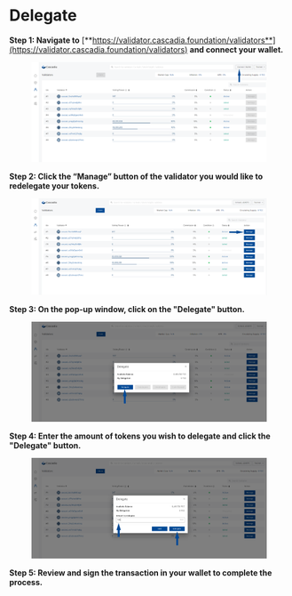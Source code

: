 # Delegate

**Step 1: Navigate to** [**https://validator.cascadia.foundation/validators**](https://validator.cascadia.foundation/validators) **and connect your wallet.**

<figure><img src="../.gitbook/assets/Redelegate2 (1) (1) (1) (1).png" alt=""><figcaption></figcaption></figure>



**Step 2: Click the “Manage” button of the validator you would like to redelegate your tokens.**

<figure><img src="../.gitbook/assets/Redelegate3 (1) (1) (2).png" alt=""><figcaption></figcaption></figure>



**Step 3: On the pop-up window, click on the "Delegate" button.**

<figure><img src="../.gitbook/assets/Delegate1.png" alt=""><figcaption></figcaption></figure>



**Step 4: Enter the amount of tokens you wish to delegate and click the "Delegate" button.**

<figure><img src="../.gitbook/assets/Delegate2.png" alt=""><figcaption></figcaption></figure>



**Step 5: Review and sign the transaction in your wallet to complete the process.**
